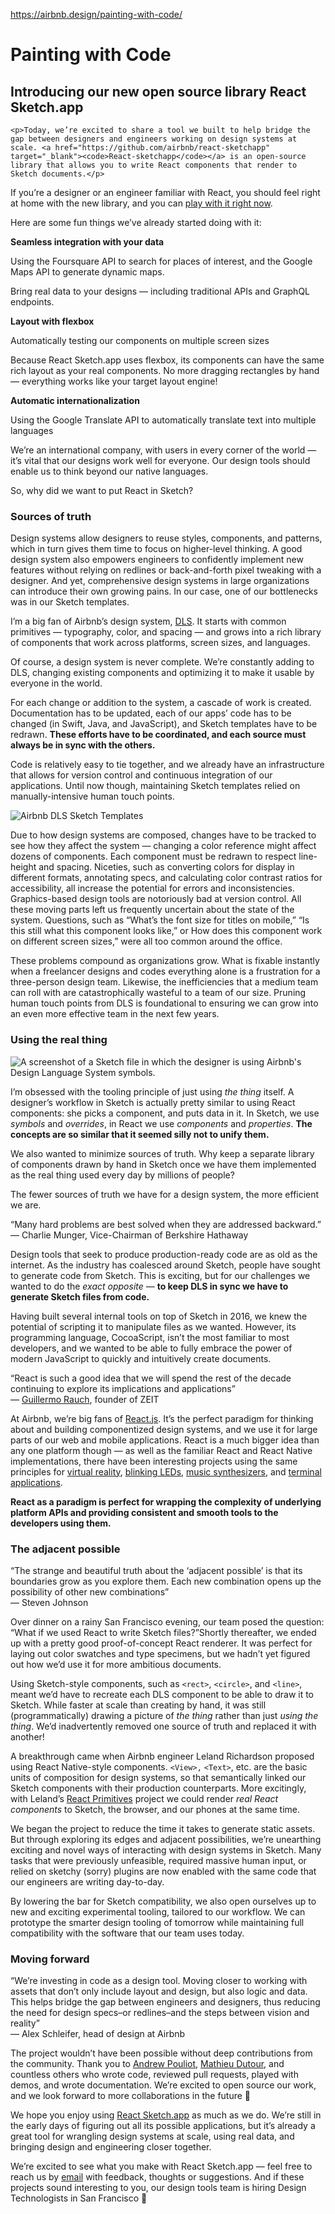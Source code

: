 <a href="https://airbnb.design/painting-with-code/">https://airbnb.design/painting-with-code/</a><div id="articleHeader"><h1>Painting with Code</h1></div>
        <h2>Introducing our new open source library React Sketch.app</h2>    
  
  
    <p>Today, we’re excited to share a tool we built to help bridge the gap between designers and engineers working on design systems at scale. <a href="https://github.com/airbnb/react-sketchapp" target="_blank"><code>React-sketchapp</code></a> is an open-source library that allows you to write React components that render to Sketch documents.</p>
<p>If you’re a designer or an engineer familiar with React, you should feel right at home with the new library, and you can <a href="https://github.com/airbnb/react-sketchapp" target="_blank">play with it right now</a>.</p>
<p>Here are some fun things we’ve already started doing with it:</p>
<p><strong>Seamless integration with your data</strong></p>
<div>
<p>Using the Foursquare API to search for places of interest, and the Google Maps API to generate dynamic maps.</p>
</div>
<p>Bring real data to your designs — including traditional APIs and GraphQL endpoints.</p>
<p><strong>Layout with flexbox</strong></p>
<div>
<p>Automatically testing our components on multiple screen sizes</p>
</div>
<p>Because React Sketch.app uses flexbox, its components can have the same rich layout as your real components. No more dragging rectangles by hand — everything works like your target layout engine!</p>
<p><strong>Automatic internationalization</strong></p>
<div>
<p>Using the Google Translate API to automatically translate text into multiple languages</p>
</div>
<p>We’re an international company, with users in every corner of the world — it’s vital that our designs work well for everyone. Our design tools should enable us to think beyond our native languages.</p>
<p>So, why did we want to put React in Sketch?</p>
<h3>Sources of truth</h3>
<p>Design systems allow designers to reuse styles, components, and patterns, which in turn gives them time to focus on higher-level thinking. A good design system also empowers engineers to confidently implement new features without relying on redlines or back-and-forth pixel tweaking with a designer. And yet, comprehensive design systems in large organizations can introduce their own growing pains. In our case, one of our bottlenecks was in our Sketch templates.</p>
<p>I’m a big fan of Airbnb’s design system, <a href="https://airbnb.design/building-a-visual-language/" target="_blank">DLS</a>. It starts with common primitives — typography, color, and spacing — and grows into a rich library of components that work across platforms, screen sizes, and languages.</p>
<p>Of course, a design system is never complete. We’re constantly adding to DLS, changing existing components and optimizing it to make it usable by everyone in the world.</p>
<p>For each change or addition to the system, a cascade of work is created. Documentation has to be updated, each of our apps’ code has to be changed (in Swift, Java, and JavaScript), and Sketch templates have to be redrawn. <b>These efforts have to be coordinated, and each source must always be in sync with the others.</b></p>
<p>Code is relatively easy to tie together, and we already have an infrastructure that allows for version control and continuous integration of our applications. Until now though, maintaining Sketch templates relied on manually-intensive human touch points.</p>
<div class="readableLargeImageContainer"><img src="https://airbnb.design/wp-content/uploads/2017/04/Screen-Shot-2017-04-07-at-11.46.16-AM-1000x563.png"   alt="Airbnb DLS Sketch Templates" /></div>
<p>Due to how design systems are composed, changes have to be tracked to see how they affect the system — changing a color reference might affect dozens of components. Each component must be redrawn to respect line-height and spacing. Niceties, such as converting colors for display in different formats, annotating specs, and calculating color contrast ratios for accessibility, all increase the potential for errors and inconsistencies. Graphics-based design tools are notoriously bad at version control. All these moving parts left us frequently uncertain about the state of the system. Questions, such as “What’s the font size for titles on mobile,” “Is this still what this component looks like,” or How does this component work on different screen sizes,” were all too common around the office.</p>
<p>These problems compound as organizations grow. What is fixable instantly when a freelancer designs and codes everything alone is a frustration for a three-person design team. Likewise, the inefficiencies that a medium team can roll with are catastrophically wasteful to a team of our size. Pruning human touch points from DLS is foundational to ensuring we can grow into an even more effective team in the next few years.</p>
<h3>Using the real thing</h3>
<div class="readableLargeImageContainer"><img src="https://airbnb.design/wp-content/uploads/2017/04/Screen-Shot-2017-04-21-at-10.54.06-PM-1000x808.png"   alt="A screenshot of a Sketch file in which the designer is using Airbnb's Design Language System symbols." /></div>
<p>I’m obsessed with the tooling principle of just using <em>the thing</em> itself. A designer’s workflow in Sketch is actually pretty similar to using React components: she picks a component, and puts data in it. In Sketch, we use <i>symbols</i> and <i>overrides</i>, in React we use <i>components</i> and <i>properties</i>. <b>The concepts are so similar that it seemed silly not to unify them.</b></p>
<p>We also wanted to minimize sources of truth. Why keep a separate library of components drawn by hand in Sketch once we have them implemented as the real thing used every day by millions of people?</p>
<p>The fewer sources of truth we have for a design system, the more efficient we are.</p>
<div><p>“Many hard problems are best solved when they are addressed backward.”<br />
— Charlie Munger, Vice-Chairman of Berkshire Hathaway</p></div>
<p>Design tools that seek to produce production-ready code are as old as the internet. As the industry has coalesced around Sketch, people have sought to generate code from Sketch. This is exciting, but for our challenges we wanted to do the <i>exact opposite</i> — <b>to keep DLS in sync we have to generate Sketch files from code.</b></p>
<p>Having built several internal tools on top of Sketch in 2016, we knew the potential of scripting it to manipulate files as we wanted. However, its programming language, CocoaScript, isn’t the most familiar to most developers, and we wanted to be able to fully embrace the power of modern JavaScript to quickly and intuitively create documents.</p>
<div><p>“React is such a good idea that we will spend the rest of the decade continuing to explore its implications and applications”<br />
— <a href="https://twitter.com/rauchg/status/801005961334943744" target="_blank">Guillermo Rauch</a>, founder of ZEIT</p></div>
<p>At Airbnb, we’re big fans of <a href="https://facebook.github.io/react/" target="_blank">React.js</a>. It’s the perfect paradigm for thinking about and building componentized design systems, and we use it for large parts of our web and mobile applications. React is a much bigger idea than any one platform though — as well as the familiar React and React Native implementations, there have been interesting projects using the same principles for <a href="https://facebook.github.io/react-vr/" target="_blank">virtual reality</a>, <a href="https://github.com/iamdustan/react-hardware" target="_blank">blinking LEDs</a>, <a href="https://formidable.com/blog/2016/08/22/make-dope-beats-with-reactjs/" target="_blank">music synthesizers</a>, and <a href="https://github.com/Yomguithereal/react-blessed" target="_blank">terminal applications</a>.</p>
<p><b>React as a paradigm is perfect for wrapping the complexity of underlying platform APIs and providing consistent and smooth tools to the developers using them.</b></p>
<h3>The adjacent possible</h3>
<div><p>“The strange and beautiful truth about the ‘adjacent possible’ is that its boundaries grow as you explore them. Each new combination opens up the possibility of other new combinations”<br />
— Steven Johnson</p></div>
<p>Over dinner on a rainy San Francisco evening, our team posed the question: “What if we used React to write Sketch files?”Shortly thereafter, we ended up with a pretty good proof-of-concept React renderer. It was perfect for laying out color swatches and type specimens, but we hadn’t yet figured out how we’d use it for more ambitious documents.</p>
<p>Using Sketch-style components, such as <code>&lt;rect&gt;</code>, <code>&lt;circle&gt;</code>, and <code>&lt;line&gt;</code>, meant we’d have to recreate each DLS component to be able to draw it to Sketch. While faster at scale than creating by hand, it was still (programmatically) drawing a picture of <i>the thing</i> rather than just <i>using the thing</i>. We’d inadvertently removed one source of truth and replaced it with another!</p>
<p>A breakthrough came when Airbnb engineer Leland Richardson proposed using React Native-style components. <code>&lt;View&gt;,</code> <code>&lt;Text&gt;</code>, etc. are the basic units of composition for design systems, so that semantically linked our Sketch components with their production counterparts. More excitingly, with Leland’s <a href="https://github.com/lelandrichardson/react-primitives" target="_blank">React Primitives</a> project we could render <i>real React components</i> to Sketch, the browser, and our phones at the same time.</p>
<p>We began the project to reduce the time it takes to generate static assets. But through exploring its edges and adjacent possibilities, we’re unearthing exciting and novel ways of interacting with design systems in Sketch. Many tasks that were previously unfeasible, required massive human input, or relied on sketchy (sorry) plugins are now enabled with the same code that our engineers are writing day-to-day.</p>
<p>By lowering the bar for Sketch compatibility, we also open ourselves up to new and exciting experimental tooling, tailored to our workflow. We can prototype the smarter design tooling of tomorrow while maintaining full compatibility with the software that our team uses today.</p>
<h3>Moving forward</h3>
<div><p>“We’re investing in code as a design tool. Moving closer to working with assets that don’t only include layout and design, but also logic and data. This helps bridge the gap between engineers and designers, thus reducing the need for design specs–or redlines–and the steps between vision and reality”<br />
— Alex Schleifer, head of design at Airbnb</p></div>
<p>The project wouldn’t have been possible without deep contributions from the community. Thank you to <a href="https://github.com/darknoon" target="_blank">Andrew Pouliot</a>, <a href="https://github.com/mathieudutour" target="_blank">Mathieu Dutour</a>, and countless others who wrote code, reviewed pull requests, played with demos, and wrote documentation. We’re excited to open source our work, and we look forward to more collaborations in the future 🙂</p>
<p>We hope you enjoy using <a href="https://github.com/airbnb/react-sketchapp" target="_blank">React Sketch.app</a> as much as we do. We’re still in the early days of figuring out all its possible applications, but it’s already a great tool for wrangling design systems at scale, using real data, and bringing design and engineering closer together.</p>
<p>We’re excited to see what you make with React Sketch.app — feel free to reach us by <a href="mailto:designtools+reactsketchapp@airbnb.com" target="_blank">email</a> with feedback, thoughts or suggestions. And if these projects sound interesting to you, our design tools team is hiring Design Technologists in San Francisco 🙂</p>
      